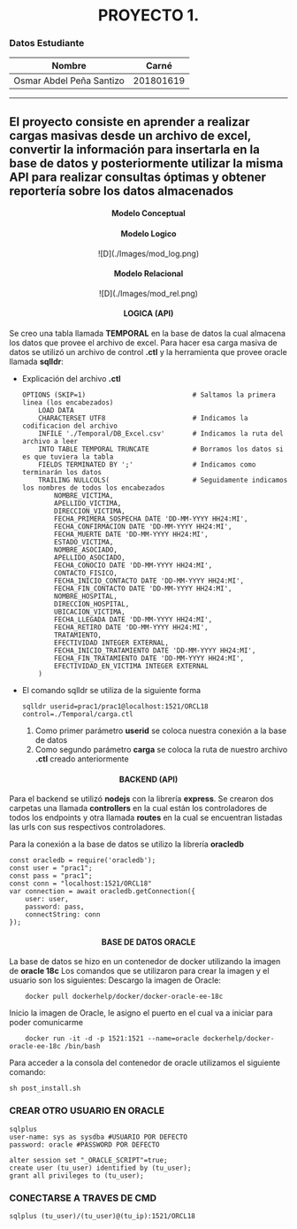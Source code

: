 **<h1 align="center"> PROYECTO 1. </h1>**
### Datos Estudiante
| Nombre | Carné |
| ------ | ------ |
| Osmar Abdel Peña Santizo  | 201801619 |
----
El proyecto consiste en aprender a realizar cargas masivas desde un archivo de excel, convertir la información para insertarla en la base de datos y posteriormente utilizar la misma API para realizar consultas óptimas y obtener reportería sobre los datos almacenados
----
**<h4 align="center">Modelo Conceptual</h4>**

<div align="center">

</div>


**<h4 align="center">Modelo Logico</h4>**

<div align="center">
![D](./Images/mod_log.png)
</div>

**<h4 align="center">Modelo Relacional</h4>**

<div align="center">
![D](./Images/mod_rel.png)
</div>


**<h4 align="center">LOGICA (API)</h4>**
Se creo una tabla llamada **TEMPORAL** en la base de datos la cual almacena los datos que provee el archivo de excel.
Para hacer esa carga masiva de datos se utilizó un archivo de control **.ctl** y la herramienta que provee oracle llamada **sqlldr**:

- Explicación del archivo **.ctl**
    ```
    OPTIONS (SKIP=1)                           # Saltamos la primera linea (los encabezados)
        LOAD DATA
        CHARACTERSET UTF8                      # Indicamos la codificacion del archivo
        INFILE './Temporal/DB_Excel.csv'       # Indicamos la ruta del archivo a leer
        INTO TABLE TEMPORAL TRUNCATE           # Borramos los datos si es que tuviera la tabla
        FIELDS TERMINATED BY ';'               # Indicamos como terminarán los datos
        TRAILING NULLCOLS(                     # Seguidamente indicamos los nombres de todos los encabezados
            NOMBRE_VICTIMA,
            APELLIDO_VICTIMA,
            DIRECCION_VICTIMA,
            FECHA_PRIMERA_SOSPECHA DATE 'DD-MM-YYYY HH24:MI',
            FECHA_CONFIRMACION DATE 'DD-MM-YYYY HH24:MI',
            FECHA_MUERTE DATE 'DD-MM-YYYY HH24:MI',
            ESTADO_VICTIMA,
            NOMBRE_ASOCIADO,
            APELLIDO_ASOCIADO,
            FECHA_CONOCIO DATE 'DD-MM-YYYY HH24:MI',
            CONTACTO_FISICO,
            FECHA_INICIO_CONTACTO DATE 'DD-MM-YYYY HH24:MI',
            FECHA_FIN_CONTACTO DATE 'DD-MM-YYYY HH24:MI',
            NOMBRE_HOSPITAL,
            DIRECCION_HOSPITAL,
            UBICACION_VICTIMA,
            FECHA_LLEGADA DATE 'DD-MM-YYYY HH24:MI',
            FECHA_RETIRO DATE 'DD-MM-YYYY HH24:MI',
            TRATAMIENTO,
            EFECTIVIDAD INTEGER EXTERNAL,
            FECHA_INICIO_TRATAMIENTO DATE 'DD-MM-YYYY HH24:MI',
            FECHA_FIN_TRATAMIENTO DATE 'DD-MM-YYYY HH24:MI',
            EFECTIVIDAD_EN_VICTIMA INTEGER EXTERNAL
        )
    ```
- El comando sqlldr se utiliza de la siguiente forma
    ```
    sqlldr userid=prac1/prac1@localhost:1521/ORCL18 control=./Temporal/carga.ctl

    ```
    1. Como primer parámetro **userid** se coloca nuestra conexión a la base de datos
    2. Como segundo parámetro **carga** se coloca la ruta de nuestro archivo **.ctl** creado anteriormente
    
**<h4 align="center">BACKEND (API)</h4>**

Para el backend se utilizó **nodejs** con la librería **express**. Se crearon dos carpetas una llamada **controllers** en la cual están los controladores de todos los endpoints y otra llamada **routes** en la cual se encuentran listadas las urls con sus respectivos controladores.

Para la conexión a la base de datos se utilizo la librería **oracledb**
```
const oracledb = require('oracledb');
const user = "prac1";
const pass = "prac1";
const conn = "localhost:1521/ORCL18"
var connection = await oracledb.getConnection({
    user: user,
    password: pass,
    connectString: conn
});

```

**<h4 align="center">BASE DE DATOS ORACLE</h4>**
La base de datos se hizo en un contenedor de docker utilizando la imagen de **oracle 18c**
Los comandos que se utilizaron para crear la imagen y el usuario son los siguientes:
Descargo la imagen de Oracle:
```
    docker pull dockerhelp/docker/docker-oracle-ee-18c
```
Inicio la imagen de Oracle, le asigno el puerto en el cual va a iniciar para poder comunicarme
```
    docker run -it -d -p 1521:1521 --name=oracle dockerhelp/docker-oracle-ee-18c /bin/bash
```

Para acceder a la consola del contenedor de oracle utilizamos el siguiente comando:
```
sh post_install.sh
```
### CREAR OTRO USUARIO EN ORACLE
```
sqlplus
user-name: sys as sysdba #USUARIO POR DEFECTO
password: oracle #PASSWORD POR DEFECTO

alter session set "_ORACLE_SCRIPT"=true;
create user (tu_user) identified by (tu_user);
grant all privileges to (tu_user); 
```

### CONECTARSE A TRAVES DE CMD 
```
sqlplus (tu_user)/(tu_user)@(tu_ip):1521/ORCL18
```